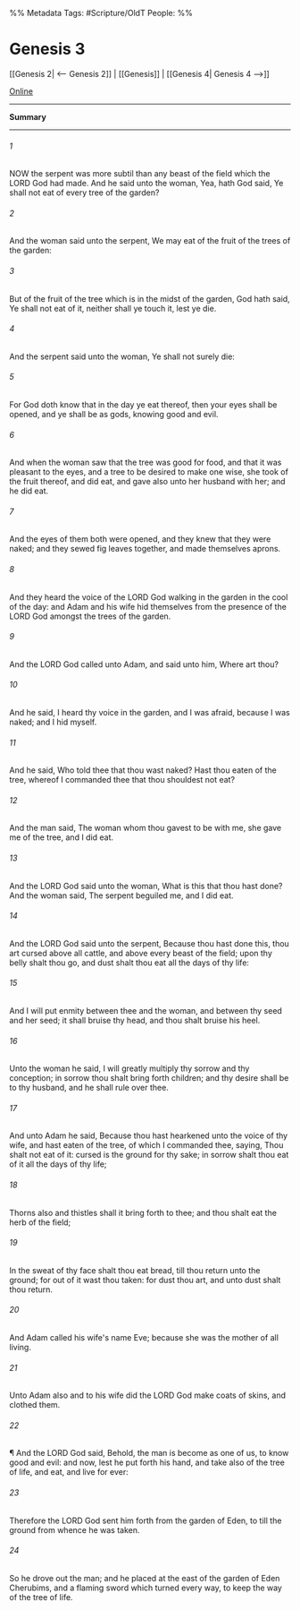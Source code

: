 %% Metadata
Tags: #Scripture/OldT
People: 
%%
# Genesis 3
[[Genesis 2| <-- Genesis 2]] | [[Genesis]] | [[Genesis 4| Genesis 4 -->]]

[Online](https://churchofjesuschrist.org/study/scriptures/ot/gen/3?lang=eng)

---
__Summary__



---

###### 1
NOW the serpent was more subtil than any beast of the field which the LORD God had made.  And he said unto the woman, Yea, hath God said, Ye shall not eat of every tree of the garden?
###### 2
And the woman said unto the serpent, We may eat of the fruit of the trees of the garden:
###### 3
But of the fruit of the tree which is in the midst of the garden, God hath said, Ye shall not eat of it, neither shall ye touch it, lest ye die.
###### 4
And the serpent said unto the woman, Ye shall not surely die:
###### 5
For God doth know that in the day ye eat thereof, then your eyes shall be opened, and ye shall be as gods, knowing good and evil.
###### 6
And when the woman saw that the tree was good for food, and that it was pleasant to the eyes, and a tree to be desired to make one wise, she took of the fruit thereof, and did eat, and gave also unto her husband with her; and he did eat.
###### 7
And the eyes of them both were opened, and they knew that they were naked; and they sewed fig leaves together, and made themselves aprons.
###### 8
And they heard the voice of the LORD God walking in the garden in the cool of the day: and Adam and his wife hid themselves from the presence of the LORD God amongst the trees of the garden.
###### 9
And the LORD God called unto Adam, and said unto him, Where art thou?
###### 10
And he said, I heard thy voice in the garden, and I was afraid, because I was naked; and I hid myself.
###### 11
And he said, Who told thee that thou wast naked?  Hast thou eaten of the tree, whereof I commanded thee that thou shouldest not eat?
###### 12
And the man said, The woman whom thou gavest to be with me, she gave me of the tree, and I did eat.
###### 13
And the LORD God said unto the woman, What is this that thou hast done?  And the woman said, The serpent beguiled me, and I did eat.
###### 14
And the LORD God said unto the serpent, Because thou hast done this, thou art cursed above all cattle, and above every beast of the field; upon thy belly shalt thou go, and dust shalt thou eat all the days of thy life:
###### 15
And I will put enmity between thee and the woman, and between thy seed and her seed; it shall bruise thy head, and thou shalt bruise his heel.
###### 16
Unto the woman he said, I will greatly multiply thy sorrow and thy conception; in sorrow thou shalt bring forth children; and thy desire shall be to thy husband, and he shall rule over thee.
###### 17
And unto Adam he said, Because thou hast hearkened unto the voice of thy wife, and hast eaten of the tree, of which I commanded thee, saying, Thou shalt not eat of it: cursed is the ground for thy sake; in sorrow shalt thou eat of it all the days of thy life;
###### 18
Thorns also and thistles shall it bring forth to thee; and thou shalt eat the herb of the field;
###### 19
In the sweat of thy face shalt thou eat bread, till thou return unto the ground; for out of it wast thou taken: for dust thou art, and unto dust shalt thou return.
###### 20
And Adam called his wife's name Eve; because she was the mother of all living.
###### 21
Unto Adam also and to his wife did the LORD God make coats of skins, and clothed them.
###### 22
¶ And the LORD God said, Behold, the man is become as one of us, to know good and evil: and now, lest he put forth his hand, and take also of the tree of life, and eat, and live for ever:
###### 23
Therefore the LORD God sent him forth from the garden of Eden, to till the ground from whence he was taken.
###### 24
So he drove out the man; and he placed at the east of the garden of Eden Cherubims, and a flaming sword which turned every way, to keep the way of the tree of life.



